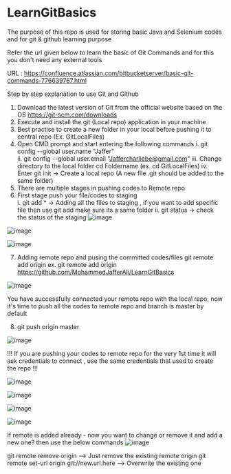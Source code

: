 # LearnGitBasics
The purpose of this repo is used for storing basic Java and Selenium codes and for git &amp; github learning purpose

Refer the url given below to learn the basic of Git Commands and for this you don't need any external tools

URL : https://confluence.atlassian.com/bitbucketserver/basic-git-commands-776639767.html


Step by step explanation to use Git and Github

1. Download the latest version of Git from the official website based on the OS
  https://git-scm.com/downloads
2. Execute and install the git (Local repo) application in your machine
3. Best practise to create a new folder in your local before pushing it to central repo (Ex. GitLocalFiles) 
4. Open CMD prompt and start entering the following commands
    i.    git config --global user.name "Jaffer"  
    ii.   git config --global user.email "Jaffercharliebe@gmail.com"
    iii.  Change directory to the local folder cd Foldername (ex. cd GitLocalFiles)
    iv.   Enter git init -> Create a local repo (A new file .git should be added to the same folder)
5. There are multiple stages in pushing codes to Remote repo
6. First stage push your file/codes to staging  
    i.  git add * -> Adding all the files to staging     , if you want to add specific file then use git add <filename> make sure its a same folder
    ii. git status -> check the status of the staging
![image](https://user-images.githubusercontent.com/61991616/232758078-393e8628-840a-4450-958f-c590b31f61e0.png)

![image](https://user-images.githubusercontent.com/61991616/232758192-277bd64f-f513-4899-ae22-3ac1e32855c1.png)

![image](https://user-images.githubusercontent.com/61991616/232758452-08d9fa25-90b0-471b-bbf8-a394f005c8b3.png)

7. Adding remote repo and pusing the committed codes/files 
   git remote add origin <server location>
  ex.  git remote add origin https://github.com/MohammedJafferAli/LearnGitBasics
  
  ![image](https://user-images.githubusercontent.com/61991616/232760997-dda9da86-95e1-4dd1-a8fa-35a51faf8c13.png)
  
  You have successfully connected your remote repo with the local repo, now it's time to push all the codes to remote repo and branch is master by default
  
8. git push origin master

![image](https://user-images.githubusercontent.com/61991616/232761605-87b7ceb9-2b8a-4def-ae4d-75b053940f25.png)

!!! If you are pushing your codes to remote repo for the very 1st time it will ask credentials to connect , use the same credentials that used to create the repo !!!


![image](https://user-images.githubusercontent.com/61991616/232761887-c2287102-9d90-493e-8cef-a5abf8e70d84.png)


![image](https://user-images.githubusercontent.com/61991616/232762104-d95d103e-b94e-49f0-8cc5-bb01778074db.png)

![image](https://user-images.githubusercontent.com/61991616/232762143-ce92b47d-fb93-4e66-b00d-842a4fae7cf7.png)

![image](https://user-images.githubusercontent.com/61991616/232762233-d6cc6a04-aaa2-40ec-a5b3-4507c84b560d.png)


If remote is added already - now you want to  change or remove it and add a new one? then use the below commands
![image](https://github.com/MohammedJafferAli/LearnGitBasics/assets/61991616/87b2504b-2c1b-4de9-bc35-cc9c5dc7f4c1)

git remote remove origin --> Just remove the existing remote origin
git remote set-url origin git://new.url.here --> Overwrite the existing one
